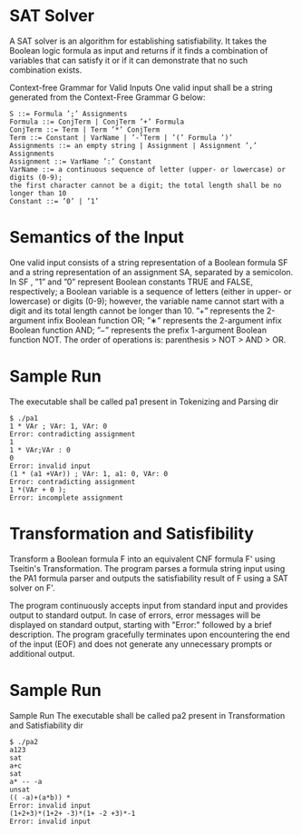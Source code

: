 # SAT Solver
A SAT solver is an algorithm for establishing satisfiability. It takes the Boolean logic formula as input and returns if it finds a combination of variables that can satisfy it or if it can demonstrate that no such combination exists.

Context-free Grammar for Valid Inputs
One valid input shall be a string generated from the Context-Free Grammar G below:

```
S ::= Formula ’;’ Assignments
Formula ::= ConjTerm | ConjTerm ’+’ Formula
ConjTerm ::= Term | Term ’*’ ConjTerm
Term ::= Constant | VarName | ’-’Term | ’(’ Formula ’)’
Assignments ::= an empty string | Assignment | Assignment ’,’ Assignments
Assignment ::= VarName ’:’ Constant
VarName ::= a continuous sequence of letter (upper- or lowercase) or digits (0-9);
the first character cannot be a digit; the total length shall be no longer than 10
Constant ::= ’0’ | ’1’
```

# Semantics of the Input
One valid input consists of a string representation of a Boolean formula SF and a string representation of an
assignment SA, separated by a semicolon.
In SF , ”1” and ”0” represent Boolean constants TRUE and FALSE, respectively; a Boolean variable is a
sequence of letters (either in upper- or lowercase) or digits (0-9); however, the variable name cannot start with a
digit and its total length cannot be longer than 10. ”+” represents the 2-argument infix Boolean function OR; ”∗”
represents the 2-argument infix Boolean function AND; ”−” represents the prefix 1-argument Boolean function
NOT. The order of operations is: parenthesis > NOT > AND > OR.


# Sample Run
The executable shall be called pa1 present in Tokenizing and Parsing dir
```
$ ./pa1
1 * VAr ; VAr: 1, VAr: 0
Error: contradicting assignment
1
1 * VAr;VAr : 0
0
Error: invalid input
(1 * (a1 +VAr)) ; VAr: 1, a1: 0, VAr: 0
Error: contradicting assignment
1 *(VAr + 0 );
Error: incomplete assignment
```

# Transformation and Satisfibility 
Transform a Boolean formula F into an equivalent CNF formula F' using Tseitin's Transformation. The program parses a formula string input using the PA1 formula parser and outputs the satisfiability result of F using a SAT solver on F'.

The program continuously accepts input from standard input and provides output to standard output. In case of errors, error messages will be displayed on standard output, starting with "Error:" followed by a brief description. The program gracefully terminates upon encountering the end of the input (EOF) and does not generate any unnecessary prompts or additional output.

# Sample Run
Sample Run
The executable shall be called pa2 present in Transformation and Satisfiability dir
```
$ ./pa2
a123
sat
a+c
sat
a* -- -a
unsat
(( -a)+(a*b)) *
Error: invalid input
(1+2+3)*(1+2+ -3)*(1+ -2 +3)*-1
Error: invalid input
```